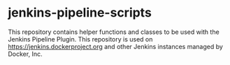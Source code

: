 jenkins-pipeline-scripts
========================

This repository contains helper functions and classes to be used with the Jenkins Pipeline Plugin.
This repository is used on https://jenkins.dockerproject.org and other Jenkins instances managed by Docker, Inc.
